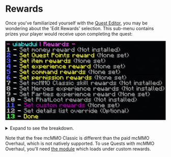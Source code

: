 # Rewards

Once you've familiarized yourself with the [Quest Editor](../setup/quests-editor.md), you may be wondering about the 'Edit Rewards' selection. This sub-menu contains prizes your player would receive upon completing the quest:

![](../.gitbook/assets/rewards.png)

<details>

<summary>Expand to see the breakdown.</summary>

1. Monetary prize through [Vault](https://pikamug.gitbook.io/quests/v/spanish-espanol/beginner/dependencies#vault)
2. Points for use as a quest Requirement
3. Material prize such as Emeralds or Diamonds
4. Vanilla experience levels prize
5. Run command from the console (`<player>` replaces name)
6. Give player permission from the console through Vault
7. [mcMMO Classic](https://pikamug.gitbook.io/quests/v/spanish-espanol/beginner/dependencies#mcmmo-classic) experience levels prize
8. [Heroes](https://pikamug.gitbook.io/quests/v/spanish-espanol/beginner/dependencies#heroes) experience levels prize
9. [Parties](https://pikamug.gitbook.io/quests/v/spanish-espanol/beginner/dependencies#parties) experience levels prize
10. Rewards from a [Quests module](../casual/modules.md)
11. Override message shown to the player describing their rewards
12. Finish working on your quest reward

</details>

Note that the free mcMMO Classic is different than the paid mcMMO Overhaul, which is not natively supported. To use Quests with mcMMO Overhaul, you'll need [the module](https://github.com/PikaMug/Quests/wiki/Casual-%E2%80%90-Modules#mcmmo-overhaul) which loads under custom rewards.
